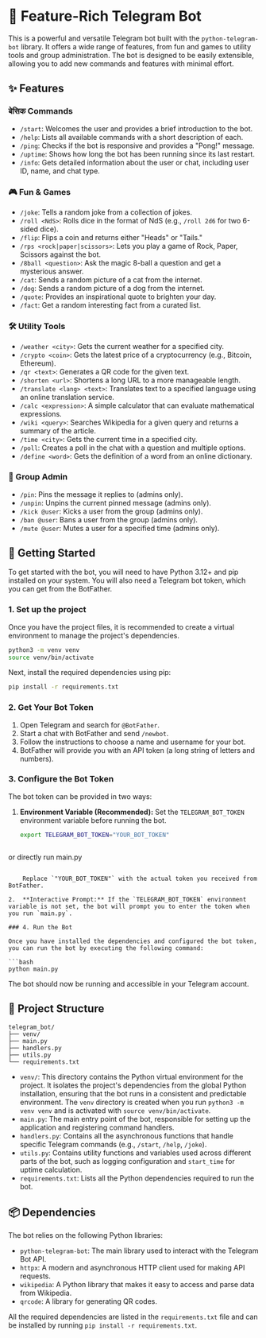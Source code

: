 # 🤖 Feature-Rich Telegram Bot

This is a powerful and versatile Telegram bot built with the `python-telegram-bot` library. It offers a wide range of features, from fun and games to utility tools and group administration. The bot is designed to be easily extensible, allowing you to add new commands and features with minimal effort.

## ✨ Features

###  बेसिक Commands

- `/start`: Welcomes the user and provides a brief introduction to the bot.
- `/help`: Lists all available commands with a short description of each.
- `/ping`: Checks if the bot is responsive and provides a "Pong!" message.
- `/uptime`: Shows how long the bot has been running since its last restart.
- `/info`: Gets detailed information about the user or chat, including user ID, name, and chat type.

### 🎮 Fun & Games

- `/joke`: Tells a random joke from a collection of jokes.
- `/roll <NdS>`: Rolls dice in the format of NdS (e.g., `/roll 2d6` for two 6-sided dice).
- `/flip`: Flips a coin and returns either "Heads" or "Tails."
- `/rps <rock|paper|scissors>`: Lets you play a game of Rock, Paper, Scissors against the bot.
- `/8ball <question>`: Ask the magic 8-ball a question and get a mysterious answer.
- `/cat`: Sends a random picture of a cat from the internet.
- `/dog`: Sends a random picture of a dog from the internet.
- `/quote`: Provides an inspirational quote to brighten your day.
- `/fact`: Get a random interesting fact from a curated list.

### 🛠️ Utility Tools

- `/weather <city>`: Gets the current weather for a specified city.
- `/crypto <coin>`: Gets the latest price of a cryptocurrency (e.g., Bitcoin, Ethereum).
- `/qr <text>`: Generates a QR code for the given text.
- `/shorten <url>`: Shortens a long URL to a more manageable length.
- `/translate <lang> <text>`: Translates text to a specified language using an online translation service.
- `/calc <expression>`: A simple calculator that can evaluate mathematical expressions.
- `/wiki <query>`: Searches Wikipedia for a given query and returns a summary of the article.
- `/time <city>`: Gets the current time in a specified city.
- `/poll`: Creates a poll in the chat with a question and multiple options.
- `/define <word>`: Gets the definition of a word from an online dictionary.

### 👑 Group Admin

- `/pin`: Pins the message it replies to (admins only).
- `/unpin`: Unpins the current pinned message (admins only).
- `/kick @user`: Kicks a user from the group (admins only).
- `/ban @user`: Bans a user from the group (admins only).
- `/mute @user`: Mutes a user for a specified time (admins only).

## 🚀 Getting Started

To get started with the bot, you will need to have Python 3.12+ and pip installed on your system. You will also need a Telegram bot token, which you can get from the BotFather.

### 1. Set up the project

Once you have the project files, it is recommended to create a virtual environment to manage the project's dependencies.

```bash
python3 -m venv venv
source venv/bin/activate
```

Next, install the required dependencies using pip:

```bash
pip install -r requirements.txt
```

### 2. Get Your Bot Token

1.  Open Telegram and search for `@BotFather`.
2.  Start a chat with BotFather and send `/newbot`.
3.  Follow the instructions to choose a name and username for your bot.
4.  BotFather will provide you with an API token (a long string of letters and numbers).

### 3. Configure the Bot Token

The bot token can be provided in two ways:

1.  **Environment Variable (Recommended):** Set the `TELEGRAM_BOT_TOKEN` environment variable before running the bot.
    ```bash
    export TELEGRAM_BOT_TOKEN="YOUR_BOT_TOKEN"
    ```
    ```bash
or directly run main.py
```

    Replace `"YOUR_BOT_TOKEN"` with the actual token you received from BotFather.

2.  **Interactive Prompt:** If the `TELEGRAM_BOT_TOKEN` environment variable is not set, the bot will prompt you to enter the token when you run `main.py`.

### 4. Run the Bot

Once you have installed the dependencies and configured the bot token, you can run the bot by executing the following command:

```bash
python main.py
```

The bot should now be running and accessible in your Telegram account.

## 📁 Project Structure

```
telegram_bot/
├── venv/
├── main.py
├── handlers.py
├── utils.py
└── requirements.txt
```

-   `venv/`: This directory contains the Python virtual environment for the project. It isolates the project's dependencies from the global Python installation, ensuring that the bot runs in a consistent and predictable environment. The `venv` directory is created when you run `python3 -m venv venv` and is activated with `source venv/bin/activate`.
-   `main.py`: The main entry point of the bot, responsible for setting up the application and registering command handlers.
-   `handlers.py`: Contains all the asynchronous functions that handle specific Telegram commands (e.g., `/start`, `/help`, `/joke`).
-   `utils.py`: Contains utility functions and variables used across different parts of the bot, such as logging configuration and `start_time` for uptime calculation.
-   `requirements.txt`: Lists all the Python dependencies required to run the bot.

## 📦 Dependencies

The bot relies on the following Python libraries:

- `python-telegram-bot`: The main library used to interact with the Telegram Bot API.
- `httpx`: A modern and asynchronous HTTP client used for making API requests.
- `wikipedia`: A Python library that makes it easy to access and parse data from Wikipedia.
- `qrcode`: A library for generating QR codes.

All the required dependencies are listed in the `requirements.txt` file and can be installed by running `pip install -r requirements.txt`.
